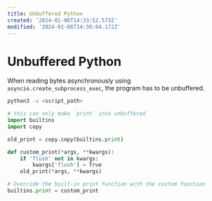 ```yaml
---
title: Unbuffered Python
created: '2024-01-06T14:33:52.573Z'
modified: '2024-01-06T14:36:04.172Z'
---
```


# Unbuffered Python

When reading bytes asynchronously using `asyncio.create_subprocess_exec`, the program has to be unbuffered.

```bash
python3 -u <script_path>
```

```python
# this can only make `print` into unbuffered
import builtins
import copy

old_print = copy.copy(builtins.print)

def custom_print(*args, **kwargs):
    if 'flush' not in kwargs:
        kwargs['flush'] = True
    old_print(*args, **kwargs)

# Override the built-in print function with the custom function
builtins.print = custom_print
```
